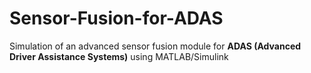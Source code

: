 # Sensor-Fusion-for-ADAS
Simulation of an advanced sensor fusion module for **ADAS (Advanced Driver Assistance Systems)** using MATLAB/Simulink
